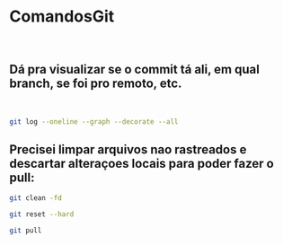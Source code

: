 # ComandosGit
</br>

## Dá pra visualizar se o commit tá ali, em qual branch, se foi pro remoto, etc.
</br>

```bash 
git log --oneline --graph --decorate --all  
```

## Precisei limpar arquivos nao rastreados e descartar alteraçoes locais para poder fazer o pull:


```bash
git clean -fd

git reset --hard

git pull
```
